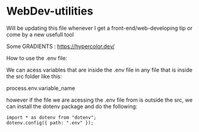 # WebDev-utilities
Will be updating this file whenever I get a front-end/web-developing tip or come by a new usefull tool

Some GRADIENTS : https://hypercolor.dev/

How to use the .env file:

We can acess variables that are inside the .env file in any file that is inside the src folder like this:

process.env.variable_name


however if the file we are acessing the .env file from is outside the src, we can install the dotenv package and do the following:

```
import * as dotenv from "dotenv";
dotenv.config({ path: ".env" });

```
